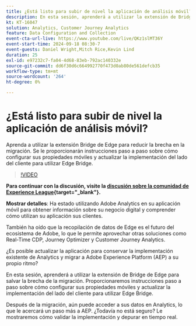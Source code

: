 ```yaml
---
title: ¿Está listo para subir de nivel la aplicación de análisis móvil?
description: En esta sesión, aprenderá a utilizar la extensión de Bridge de Edge para salvar la brecha de la migración. Se le proporcionarán instrucciones paso a paso sobre cómo configurar sus propiedades móviles y actualizar la implementación del lado del cliente para utilizar Edge Bridge.
kt: KT-16047
solution: Analytics, Customer Journey Analytics
feature: Data Configuration and Collection
event-cta-url-live: https://www.youtube.com/live/QKz1slMT36Y
event-start-time: 2024-09-18 08:30-7
event-guests: Daniel Wright,Mitch Rice,Kevin Lind
duration: 25
exl-id: e97232c7-fa04-4d68-83eb-792ac140332e
source-git-commit: dd6f30d6c664992770f473d0ab80de561defcb35
workflow-type: tm+mt
source-wordcount: '264'
ht-degree: 0%

---
```


# ¿Está listo para subir de nivel la aplicación de análisis móvil?

Aprenda a utilizar la extensión Bridge de Edge para reducir la brecha en la migración. Se le proporcionarán instrucciones paso a paso sobre cómo configurar sus propiedades móviles y actualizar la implementación del lado del cliente para utilizar Edge Bridge.

>[!VIDEO](https://video.tv.adobe.com/v/3434575/?quality=12&learn=on)

**Para continuar con la discusión, visite la [discusión sobre la comunidad de Experience League](https://experienceleaguecommunities.adobe.com/t5/adobe-experience-platform/experience-league-live-post-session-discussion-are-you-ready-to/m-p/704990#M550){target="_blank"}.**


**Mostrar detalles**:
Ha estado utilizando Adobe Analytics en su aplicación móvil para obtener información sobre su negocio digital y comprender cómo utilizan su aplicación sus clientes.

También ha oído que la recopilación de datos de Edge es el futuro del ecosistema de Adobe, lo que le permite aprovechar otras soluciones como Real-Time CDP, Journey Optimizer y Customer Journey Analytics.

¿Es posible actualizar la aplicación para conservar la implementación existente de Analytics y migrar a Adobe Experience Platform (AEP) a su propio ritmo?

En esta sesión, aprenderá a utilizar la extensión de Bridge de Edge para salvar la brecha de la migración. Proporcionaremos instrucciones paso a paso sobre cómo configurar sus propiedades móviles y actualizar la implementación del lado del cliente para utilizar Edge Bridge.

Después de la migración, aún puede acceder a sus datos en Analytics, lo que le acercará un paso más a AEP. ¿Todavía no está seguro? Le mostraremos cómo validar la implementación y depurar en tiempo real.

